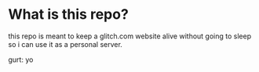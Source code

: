 # What is this repo?
this repo is meant to keep a glitch.com website alive without going to sleep so i can use it as a personal server.
 
 
 
 
 
 
 
 
 
 
 
 
 
 
 
 
 
gurt: yo
